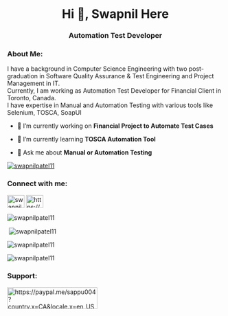 <h1 align="center">Hi 👋, Swapnil Here</h1>
<h3 align="center">Automation Test Developer</h3>
<h3 align="left">About Me:</h3>
<p>I have a background in Computer Science Engineering with two post-graduation in Software Quality Assurance & Test Engineering and Project Management in IT.<br>Currently, I am working as Automation Test Developer for Financial Client in Toronto, Canada.<br>I have expertise in Manual and Automation Testing with various tools like Selenium, TOSCA, SoapUI<br></p>

- 🔭 I’m currently working on **Financial Project to Automate Test Cases**

- 🌱 I’m currently learning **TOSCA Automation Tool**

- 💬 Ask me about **Manual or Automation Testing**

<p align="left"> <a href="https://github.com/ryo-ma/github-profile-trophy"><img src="https://github-profile-trophy.vercel.app/?username=swapnilpatel11" alt="swapnilpatel11" /></a> </p>

<h3 align="left">Connect with me:</h3>
<p align="left">
<a href="https://linkedin.com/in/swapnil11" target="blank"><img align="center" src="https://raw.githubusercontent.com/rahuldkjain/github-profile-readme-generator/master/src/images/icons/Social/linked-in-alt.svg" alt="swapnil11" height="30" width="40" /></a>
<a href="https://www.youtube.com/@learntechwithswap" target="blank"><img align="center" src="https://raw.githubusercontent.com/rahuldkjain/github-profile-readme-generator/master/src/images/icons/Social/youtube.svg" alt="https://www.youtube.com/@learntechwithswap" height="30" width="40" /></a>
</p>


<p><img align="left" src="https://github-readme-stats.vercel.app/api/top-langs?username=swapnilpatel11&show_icons=true&locale=en&layout=compact" alt="swapnilpatel11" /></p><br>

<p>&nbsp;<img align="center" src="https://github-readme-stats.vercel.app/api?username=swapnilpatel11&show_icons=true&locale=en" alt="swapnilpatel11" /></p>

<p><img align="center" src="https://github-readme-streak-stats.herokuapp.com/?user=swapnilpatel11&" alt="swapnilpatel11" /></p>

<p align="left"> <img src="https://komarev.com/ghpvc/?username=swapnilpatel11&label=Profile%20views&color=0e75b6&style=flat" alt="swapnilpatel11" /> </p>
<h3 align="left">Support:</h3>
<p><a href="https://paypal.me/sappu004?country.x=CA&locale.x=en_US"> <img align="left" src="https://cdn.buymeacoffee.com/buttons/v2/default-yellow.png" height="50" width="210" alt="https://paypal.me/sappu004?country.x=CA&locale.x=en_US" /></a></p><br>

